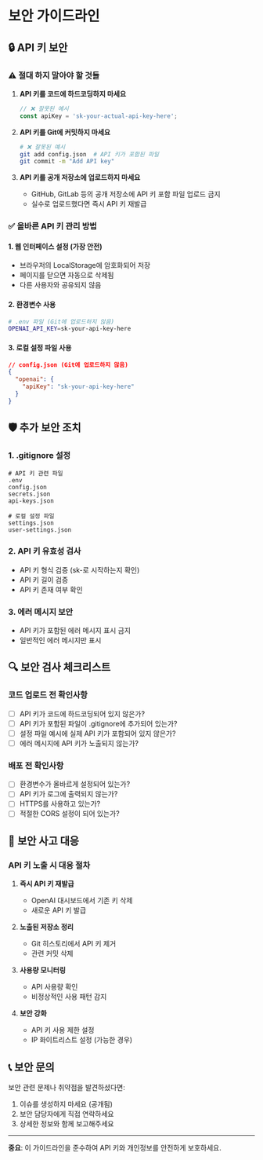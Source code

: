 # 보안 가이드라인

## 🔒 API 키 보안

### ⚠️ 절대 하지 말아야 할 것들

1. **API 키를 코드에 하드코딩하지 마세요**
   ```javascript
   // ❌ 잘못된 예시
   const apiKey = 'sk-your-actual-api-key-here';
   ```

2. **API 키를 Git에 커밋하지 마세요**
   ```bash
   # ❌ 잘못된 예시
   git add config.json  # API 키가 포함된 파일
   git commit -m "Add API key"
   ```

3. **API 키를 공개 저장소에 업로드하지 마세요**
   - GitHub, GitLab 등의 공개 저장소에 API 키 포함 파일 업로드 금지
   - 실수로 업로드했다면 즉시 API 키 재발급

### ✅ 올바른 API 키 관리 방법

#### 1. 웹 인터페이스 설정 (가장 안전)
- 브라우저의 LocalStorage에 암호화되어 저장
- 페이지를 닫으면 자동으로 삭제됨
- 다른 사용자와 공유되지 않음

#### 2. 환경변수 사용
```bash
# .env 파일 (Git에 업로드하지 않음)
OPENAI_API_KEY=sk-your-api-key-here
```

#### 3. 로컬 설정 파일 사용
```json
// config.json (Git에 업로드하지 않음)
{
  "openai": {
    "apiKey": "sk-your-api-key-here"
  }
}
```

## 🛡️ 추가 보안 조치

### 1. .gitignore 설정
```gitignore
# API 키 관련 파일
.env
config.json
secrets.json
api-keys.json

# 로컬 설정 파일
settings.json
user-settings.json
```

### 2. API 키 유효성 검사
- API 키 형식 검증 (sk-로 시작하는지 확인)
- API 키 길이 검증
- API 키 존재 여부 확인

### 3. 에러 메시지 보안
- API 키가 포함된 에러 메시지 표시 금지
- 일반적인 에러 메시지만 표시

## 🔍 보안 검사 체크리스트

### 코드 업로드 전 확인사항
- [ ] API 키가 코드에 하드코딩되어 있지 않은가?
- [ ] API 키가 포함된 파일이 .gitignore에 추가되어 있는가?
- [ ] 설정 파일 예시에 실제 API 키가 포함되어 있지 않은가?
- [ ] 에러 메시지에 API 키가 노출되지 않는가?

### 배포 전 확인사항
- [ ] 환경변수가 올바르게 설정되어 있는가?
- [ ] API 키가 로그에 출력되지 않는가?
- [ ] HTTPS를 사용하고 있는가?
- [ ] 적절한 CORS 설정이 되어 있는가?

## 🚨 보안 사고 대응

### API 키 노출 시 대응 절차
1. **즉시 API 키 재발급**
   - OpenAI 대시보드에서 기존 키 삭제
   - 새로운 API 키 발급

2. **노출된 저장소 정리**
   - Git 히스토리에서 API 키 제거
   - 관련 커밋 삭제

3. **사용량 모니터링**
   - API 사용량 확인
   - 비정상적인 사용 패턴 감지

4. **보안 강화**
   - API 키 사용 제한 설정
   - IP 화이트리스트 설정 (가능한 경우)

## 📞 보안 문의

보안 관련 문제나 취약점을 발견하셨다면:
1. 이슈를 생성하지 마세요 (공개됨)
2. 보안 담당자에게 직접 연락하세요
3. 상세한 정보와 함께 보고해주세요

---

**중요**: 이 가이드라인을 준수하여 API 키와 개인정보를 안전하게 보호하세요. 
